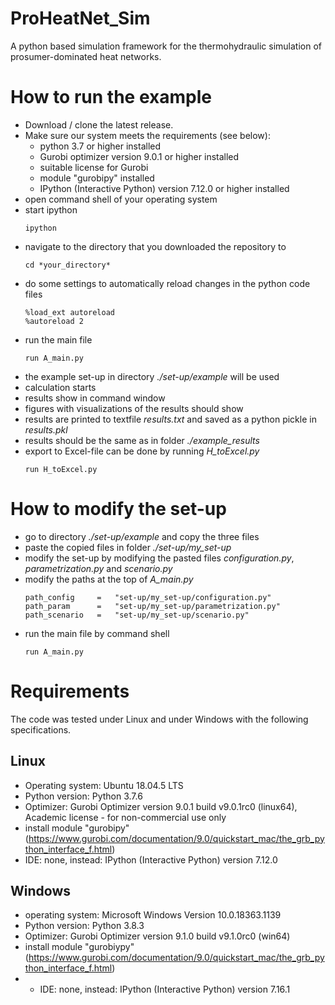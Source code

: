 # ProHeatNet_Sim
A python based simulation framework for the thermohydraulic simulation of prosumer-dominated heat networks.

# How to run the example
- Download / clone the latest release.
- Make sure our system meets the requirements (see below):
  - python 3.7 or higher installed
  - Gurobi optimizer version 9.0.1 or higher installed
  - suitable license for Gurobi
  - module "gurobipy" installed
  - IPython (Interactive Python) version 7.12.0 or higher installed
- open command shell of your operating system
- start ipython
  ```
  ipython
  ```
- navigate to the directory that you downloaded the repository to
  ```
  cd *your_directory*
  ```
- do some settings to automatically reload changes in the python code files
  ```
  %load_ext autoreload
  %autoreload 2
  ```
- run the main file
  ```
  run A_main.py
  ```
- the example set-up in directory *./set-up/example* will be used
- calculation starts
- results show in command window
- figures with visualizations of the results should show
- results are printed to textfile *results.txt* and saved as a python pickle in *results.pkl*
- results should be the same as in folder *./example_results*
- export to Excel-file can be done by running *H_toExcel.py*
  ```
  run H_toExcel.py
  ```

# How to modify the set-up
- go to directory *./set-up/example* and copy the three files
- paste the copied files in folder *./set-up/my_set-up*
- modify the set-up by modifying the pasted files *configuration.py*, *parametrization.py* and *scenario.py*
- modify the paths at the top of *A_main.py*
  ```
  path_config     =   "set-up/my_set-up/configuration.py"
  path_param      =   "set-up/my_set-up/parametrization.py" 
  path_scenario   =   "set-up/my_set-up/scenario.py"
  ```
- run the main file by command shell
  ```
  run A_main.py
  ```

# Requirements
The code was tested under Linux and under Windows with the following specifications.
## Linux
- Operating system: Ubuntu 18.04.5 LTS
- Python version: Python 3.7.6
- Optimizer: Gurobi Optimizer version 9.0.1 build v9.0.1rc0 (linux64), Academic license - for non-commercial use only
- install module "gurobipy" (https://www.gurobi.com/documentation/9.0/quickstart_mac/the_grb_python_interface_f.html)
- IDE: none, instead: IPython (Interactive Python) version 7.12.0
## Windows
- operating system: Microsoft Windows Version 10.0.18363.1139
- Python version: Python 3.8.3
- Optimizer: Gurobi Optimizer version 9.1.0 build v9.1.0rc0 (win64)
- install module "gurobiypy" (https://www.gurobi.com/documentation/9.0/quickstart_mac/the_grb_python_interface_f.html)
- - IDE: none, instead: IPython (Interactive Python) version 7.16.1
